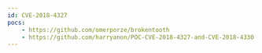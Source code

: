 ```yaml
---
id: CVE-2018-4327
pocs:
    - https://github.com/omerporze/brokentooth
    - https://github.com/harryanon/POC-CVE-2018-4327-and-CVE-2018-4330
---
```

